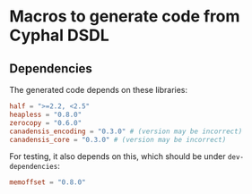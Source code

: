 # Macros to generate code from Cyphal DSDL

## Dependencies

The generated code depends on these libraries:
```toml
half = ">=2.2, <2.5"
heapless = "0.8.0"
zerocopy = "0.6.0"
canadensis_encoding = "0.3.0" # (version may be incorrect)
canadensis_core = "0.3.0" # (version may be incorrect)
```

For testing, it also depends on this, which should be under `dev-dependencies`:
```toml
memoffset = "0.8.0"
```
